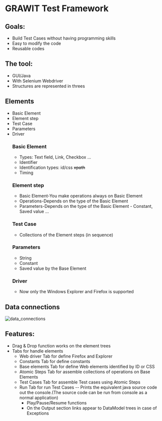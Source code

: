 # GRAWIT Test Framework

## Goals:
- Build Test Cases without having programming skills
- Easy  to modify the code
- Reusable codes

## The tool:
- GUI/Java
- With Selenium Webdriver
- Structures are represented in threes
## Elements
- Basic Element
- Element step
- Test Case
- Parameters
- Driver 
  ### Basic Element
  - Types: Text field, Link, Checkbox ...
  - Identifier
  - Identification types: id/css ~~xpath~~
  - Timing
  ### Element step
  - Basic Element-You make operations always on Basic Element
  - Operations-Depends on the type of the Basic Element
  - Parameters-Depends on the type of the Basic Element - Constant, Saved value ...
  ### Test Case
  - Collections of the Element steps (in sequence)
  ### Parameters
  - String
  - Constant
  - Saved value by the Base Element
  ### Driver
	- Now only the Windows Explorer and Firefox is supported

## Data connections

![data_connections](https://raw.githubusercontent.com/dallaszkorben/java-hu.akoel.grawit/master/wiki/dataconnections.png)

## Features:
- Drag & Drop function works on the element trees
- Tabs for handle elements
  - Web driver Tab for define Firefox and Explorer
  - Constants Tab for define constants
  - Base elements Tab for define Web elements identified by ID or CSS
  - Atomic Steps Tab for assemble collections of operations on Base Elements
  - Test Cases Tab for assemble Test cases using Atomic Steps
  - Run Tab for run Test Cases
    -- Prints the equivalent java source code out the console.(The source code can be run from console as a normal application)
    - Play/Pause/Resume functions
    - On the Output section links appear to DataModel trees in case of Exceptions
 

